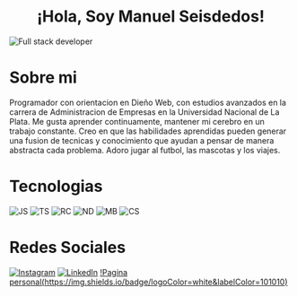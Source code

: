 ## <h1 align="center"> ¡Hola, Soy Manuel Seisdedos! </h1>

![Full stack developer](https://i.postimg.cc/Znxn5kZ7/FULL-STACK-DEVELOPER-1.png)

# Sobre mi

Programador con orientacion en Dieño Web, con estudios avanzados en la carrera de Administracion de Empresas en la Universidad Nacional de La Plata. Me gusta aprender continuamente, mantener mi cerebro en un trabajo constante. Creo en que las habilidades aprendidas pueden generar una fusion de tecnicas y conocimiento que ayudan a pensar de manera abstracta cada problema. Adoro jugar al futbol, las mascotas y los viajes. 


# Tecnologias
![JS](https://img.shields.io/badge/JS-JavaScript-yellow)
![TS](https://img.shields.io/badge/TS-Typescript-lightblue)
![RC](https://img.shields.io/badge/Rc-React-blue)
![ND](https://img.shields.io/badge/Nd-NodeJs-green)
![MB](https://img.shields.io/badge/MB-MongoDB-green)
![CS](https://img.shields.io/badge/CS-CSS-lightblue)

# Redes Sociales

[![Instagram](https://img.shields.io/badge/-Instagram-black?style=for-the-badge&logo=instagram&logoColor=white&labelColor=101010)](https://instagram.com/manuelseisdedos)
[![LinkedIn](https://img.shields.io/badge/-LinkedIn-black?style=for-the-badge&logo=linkedin&logoColor=white&labelColor=101010)](https://www.linkedin.com/in/manuel-seisdedos-216a56254/)
[!Pagina personal(https://img.shields.io/badge/logoColor=white&labelColor=101010)](mseisdedos.com)
